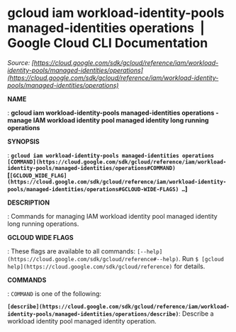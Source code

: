 # gcloud iam workload-identity-pools managed-identities operations  |  Google Cloud CLI Documentation

*Source: [https://cloud.google.com/sdk/gcloud/reference/iam/workload-identity-pools/managed-identities/operations](https://cloud.google.com/sdk/gcloud/reference/iam/workload-identity-pools/managed-identities/operations)*

**NAME**

: **gcloud iam workload-identity-pools managed-identities operations - manage IAM workload identity pool managed identity long running operations**

**SYNOPSIS**

: **`gcloud iam workload-identity-pools managed-identities operations` `[COMMAND](https://cloud.google.com/sdk/gcloud/reference/iam/workload-identity-pools/managed-identities/operations#COMMAND)` [`[GCLOUD_WIDE_FLAG](https://cloud.google.com/sdk/gcloud/reference/iam/workload-identity-pools/managed-identities/operations#GCLOUD-WIDE-FLAGS) …`]**

**DESCRIPTION**

: Commands for managing IAM workload identity pool managed identity long running
operations.

**GCLOUD WIDE FLAGS**

: These flags are available to all commands: `[--help](https://cloud.google.com/sdk/gcloud/reference#--help)`.
Run `$ [gcloud help](https://cloud.google.com/sdk/gcloud/reference)` for details.

**COMMANDS**

: ``COMMAND`` is one of the following:

**`[describe](https://cloud.google.com/sdk/gcloud/reference/iam/workload-identity-pools/managed-identities/operations/describe)`**:
Describe a workload identity pool managed identity operation.